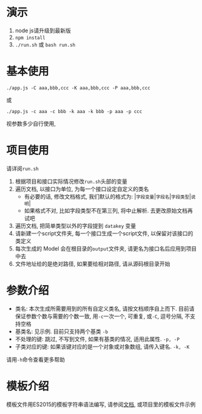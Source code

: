 # 演示

1. node js请升级到最新版
2. `npm install`
3. `./run.sh` 或 `bash run.sh`

# 基本使用

```
./app.js -C aaa,bbb,ccc -K aaa,bbb,ccc -P aaa,bbb,ccc
```

或

```
./app.js -c aaa -c bbb -k aaa -k bbb -p aaa -p ccc
```

视参数多少自行使用, 

# 项目使用

请详阅`run.sh`
1. 根据项目和接口实际情况修改`run.sh`头部的变量
2. 遍历文档, 以接口为单位, 为每一个接口设定自定义的类名
    + 有必要的话, 修改文档格式, 我们默认的格式为: |`字段变量`|`字段名`|`字段类型`|`说明`|
    + 如果格式不对, 比如字段类型不在第三列, 将中止解析. 去更改原始文档再试吧
3. 遍历文档, 把简单类型以外的字段提到 `datakey` 变量
4. 请新建一个script文件夹, 每一个接口生成一个script文件, 以保留对该接口的类定义
5. 每次生成的 Model 会在根目录的`output`文件夹, 请更名为接口名后应用到项目中去
6. 文件地址给的是绝对路径, 如果要给相对路径, 请从源码根目录开始

# 参数介绍

+ 类名: 本次生成所需要用到的所有自定义类名, 请按文档顺序自上而下. 目前请保证参数个数与需要的个数一致, 用`-c`一次一个, 可重复, 或`-C`, 逗号分隔, 不支持空格
+ 基类名: 见示例. 目前只支持两个基类 `-b`
+ 不处理的键: 跳过, 不写到文件, 如果有基类的情况, 适用此属性. `-p, -P`
+ 子类对应的键: 如果该键对应的是一个对象或对象数组, 请传入键名. `-k, -K`

请用`-h`命令查看更多帮助

# 模板介绍

模板文件用ES2015的模板字符串语法编写, 请参阅[文档](https://developer.mozilla.org/en-US/docs/Web/JavaScript/Reference/Template_literals), 或项目里的模板文件示例 
